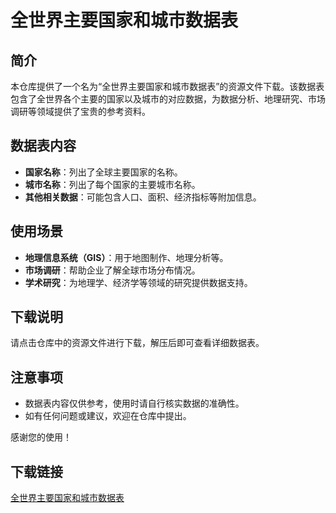 # 全世界主要国家和城市数据表

## 简介

本仓库提供了一个名为“全世界主要国家和城市数据表”的资源文件下载。该数据表包含了全世界各个主要的国家以及城市的对应数据，为数据分析、地理研究、市场调研等领域提供了宝贵的参考资料。

## 数据表内容

- **国家名称**：列出了全球主要国家的名称。
- **城市名称**：列出了每个国家的主要城市名称。
- **其他相关数据**：可能包含人口、面积、经济指标等附加信息。

## 使用场景

- **地理信息系统（GIS）**：用于地图制作、地理分析等。
- **市场调研**：帮助企业了解全球市场分布情况。
- **学术研究**：为地理学、经济学等领域的研究提供数据支持。

## 下载说明

请点击仓库中的资源文件进行下载，解压后即可查看详细数据表。

## 注意事项

- 数据表内容仅供参考，使用时请自行核实数据的准确性。
- 如有任何问题或建议，欢迎在仓库中提出。

感谢您的使用！

## 下载链接

[全世界主要国家和城市数据表](https://pan.quark.cn/s/9628bf2c05d9)